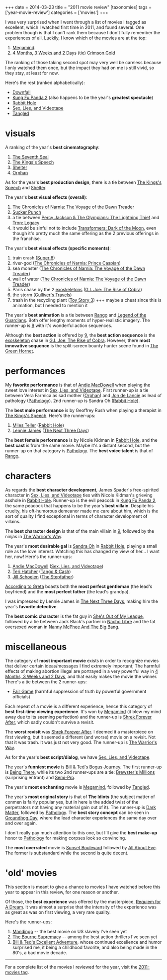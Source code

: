 +++
date = 2014-03-23
title = "2011 movie review"
[taxonomies]
tags = ['year-movie-review']
categories = ['movies']
+++

I was very surprised when I went through a list of movies I tagged as
excellent, which I watched first time in 2011, and found several. One
problem though is that I can't rank them because I don't fully
remember the experiences of all. Luckily, I know which of the movies are
at the top:

1.  [Megamind].
2.  [4 Months, 3 Weeks and 2 Days] (tie) [Crimson Gold]

The ranking of those taking second spot may very well be careless
because I only watched them once, but the impact they had on me is still
vivid, so they stay, at least for now.

Here's the rest (ranked alphabetically):

-   [Downfall]
-   [Kung Fu Panda 2] (also happens to be the year's **greatest
    spectacle**)
-   [Rabbit Hole]
-   [Sex, Lies, and Videotape]
-   [Tangled]

visuals
=======

A ranking of the year's **best cinematography**:

1.  [The Seventh Seal]
2.  [The Kings's Speech]
3.  [Shelter]
4.  [Orphan]

As for the year's **best production design**, there is a tie between
[The Kings's Speech] and [Shelter].

The year's **best visual effects (overall)**:

1.  [The Chronicles of Narnia: The Voyage of the Dawn Treader]
2.  [Sucker Punch]
3.  a tie between [Percy Jackson & The Olympians: The Lightning Thief]
    and [Tron: Legacy]
4.  it would be sinful not to include [Transformers: Dark of the Moon],
    even though it's pretty much the same offering as the 2 previous
    offerings in the franchise.

The year's **best visual effects (specific moments)**:

1.  train crash ([Super 8])
2.  river-god ([The Chronicles of Narnia: Prince Caspian])
3.  sea monster ([The Chronicles of Narnia: The Voyage of the Dawn
    Treader])
4.  wall of water ([The Chronicles of Narnia: The Voyage of the Dawn
    Treader])
5.  Paris chase by the 2 [exoskeletons] ([G.I. Joe: The Rise of Cobra])
6.  the storm ([Gulliver's Travels])
7.  trash in the recycling plant ([Toy Story 3]) +++ maybe a cheat since
    this is animation, but I needed to mention it

The year's **best animation** is a tie between [Rango] and [Legend of
the Guardians]. Both offer lengthy moments of hyper-realistic imagery.
The runner-up is [9] with it's wonderful action sequences.

Although the **best action** is offered by [9], the **best action
sequence** is the [exoskeleton][exoskeletons] chase in [G.I. Joe: The
Rise of Cobra]. However, there **most innovative sequence** is the
split-screen bounty hunter scene found in [The Green Hornet].

performances
============

My **favorite performance** is that of [Andie MacDowell] when playing
the sweet love interest in [Sex, Lies, and Videotape]. First runner-up
is a tie between Vera Farmica as sad mother ([Orphan]) and [Jon de
Lancie] as lead of pathology ([Pathology]). 2nd runner-up is Sandra Oh
([Rabbit Hole]).

The **best male performance** is by Geoffrey Rush when playing a
therapist in [The Kings's Speech]. Here's the runner-ups:

1.  [Miles Teller] ([Rabbit Hole])
3.  [Lennie James] ([The Next Three Days])

The **best female performance** is by Nicole Kidman in [Rabbit Hole],
and the **best cast** is from the same movie. Maybe it's a distant
second, but the runner-up on that category is [Pathology]. The **best
voice talent** is that of [Rango].

characters
==========

As regards the **best character development**, James Spader's
free-spirited character in [Sex, Lies, and Videotape] ties with Nicole
Kidman's grieving asshole in [Rabbit Hole]. Runner-up is the evil
peacock in [Kung Fu Panda 2], the same peacock that happens to be the
year's **best villain**. Despite his cruelty, his oft-humorous demeanor
made me care about him, which is the sort of quality I find exceptional
in terms of character development of villains.

The **best character design** is that of the main villain in [9],
followed by the ninjas in [The Warrior's Way].

The year's **most desirable gal** is [Sandra Oh] in [Rabbit Hole],
playing a small role as the love interest. Watching this has changed my
view of her... I want her, now! Here's the runner-ups:

1.  [Andie MacDowell] ([Sex, Lies, and Videotape])
2.  [Teri Hatcher] ([Tango & Cash])
3.  [Jill Schoelen] ([The Stepfather])

[According to Greta] boasts both the **most perfect gentleman** (the
lead's boyfriend) and the **most perfect father** (the lead's
grandpa).

I was impressed by Lennie James in [The Next Three Days], making him the
year's **favorite detective**.

The **best comic character** is the fat guy in [She's Out of My
League], followed by a tie between Jack Black's partner in [Nacho
Libre] and the fat oversexed woman in [Nanny McPhee And The Big Bang].

miscellaneous
=============

The category of **most important movie** exists in order to recognize
movies that deliver certain ideas/messages I find extremely important;
The harmful effects of making abortion illegal are portrayed in a very
powerful way in [4 Months, 3 Weeks and 2 Days], and that easily makes
the movie the winner. There's a tie between the 2 runner-ups:

-   [Fair Game] (harmful suppression of truth by powerful government
    officials)

Each repeat of a movie is a different experience, hence this category of
**best first-time viewing experience**. It's won by [Megamind] (it blew
my mind away due to its seeming perfection) and the runner-up is [Shrek
Forever After], which sadly couldn't survive a revisit.

The **worst revisit** was [Shrek Forever After]. I deemed it a
masterpiece on first viewing, but it seemed a different (and worse)
movie on a revisit. Not that it was trash. It was just not very good.
The runner-up is [The Warrior's Way].

As for the year's **best script/dialog**, we have [Sex, Lies, and Videotape].

The year's **funniest movie** is [Bill & Ted's Bogus Journey]. The
first runner-up is [Being There], while its two 2nd runner-ups are a
tie: [Brewster's Millions] (surprising entrant) and [Semi-Pro].

The year's **most enchanting** movie is [Megamind], followed by
[Tangled].

The year's **most original story** is that of **The Idiots** (the
subject matter of conmen is fairly popular yes, but in here is the added
twist of the perpetrators not having any material gain out of it). The
runner-up is [Dark Matter], followed by [Pathology]. The **best story
concept** can be seen in [Groundhog Day], where the lead character
experiences the same day over and over again.

I don't really pay much attention to this one, but I'll give the
**best make-up** honor to [Pathology] for making corpses look so
convincing.

The **most overrated** movie is [Sunset Boulevard] followed by [All
About Eve]. The former is substandard while the second is quite decent.

'old' movies
==============

This section is meant to give a chance to movies I have watched before
this year to appear in this review, for one reason or another.

Of those, the **best experience** was offered by the masterpiece,
[Requiem for A Dream]. It was almost a surprise that the intensity of
the experience was as great as was on first viewing, a very rare
quality.

Here's the runner-ups:

1.  [Mandingo] -- the best movie on US slavery I've seen yet
2.  [The Bourne Supremacy] -- among the best action thrillers I've seen
    yet
3.  [Bill & Ted's Excellent Adventure], whose continued excellence and
    humor surprised me, it being a childhood favorite, and also being
    made in the 80's, a bad movie decade.

---

For a complete list of the movies I reviewed for the year, visit the
[2011-movies tag].

  [Megamind]: @/megamind-2010.md
  [4 Months, 3 Weeks and 2 Days]: @/4-months-3-weeks-and-2-days-2007.md
  [Crimson Gold]: @/crimson-gold-2003.md
  [Downfall]: @/downfall-2004.md
  [Kung Fu Panda 2]: @/kung-fu-panda-2-2011.md
  [Rabbit Hole]: @/rabbit-hole-2010.md
  [Sex, Lies, and Videotape]: @/sex-lies-and-videotape-1989.md
  [Tangled]: @/tangled-2010.md
  [The Seventh Seal]: @/the-seventh-seal-1957.md
  [The Kings's Speech]: @/the-king-s-speech-2010.md
  [Shelter]: @/shelter-2010.md
  [Orphan]: @/orphan-2009.md
  [The Chronicles of Narnia: The Voyage of the Dawn Treader]: @/the-chronicles-of-narnia-the-voyage-of-the-dawn-treader-2010.md
  [Sucker Punch]: @/sucker-punch-2011.md
  [Percy Jackson & The Olympians: The Lightning Thief]: @/percy-jackson-the-olympians-the-lightning-thief-2010.md
  [Tron: Legacy]: @/tron-legacy-2010.md
  [Transformers: Dark of the Moon]: @/transformers-dark-of-the-moon-2011.md
  [Super 8]: @/super-8-2011.md
  [The Chronicles of Narnia: Prince Caspian]: @/the-chronicles-of-narnia-prince-caspian-2008.md
  [exoskeletons]: http://en.wikipedia.org/wiki/Powered_exoskeleton
  [G.I. Joe: The Rise of Cobra]: @/g-i-joe-the-rise-of-cobra-2009.md
  [Gulliver's Travels]: @/gulliver-s-travels-2010.md
  [Toy Story 3]: @/toy-story-3-2010.md
  [Rango]: @/rango-2011.md
  [Legend of the Guardians]: @/legend-of-the-guardians-the-owls-of-ga-hoole-2010.md
  [9]: @/9-2009.md
  [The Green Hornet]: @/the-green-hornet-2011.md
  [Andie MacDowell]: http://en.wikipedia.org/wiki/Andie_MacDowell
  [Jon de Lancie]: http://en.wikipedia.org/wiki/John_de_Lancie
  [Pathology]: @/pathology-2008.md
  [Miles Teller]: http://en.wikipedia.org/wiki/Miles_Teller
  [Lennie James]: http://en.wikipedia.org/wiki/Lennie_James
  [The Next Three Days]: @/the-next-three-days-2010.md
  [Get Him to the Greek]: @/get-him-to-the-greek-2010.md
  [The Warrior's Way]: @/the-warrior-s-way-2010.md
  [Sandra Oh]: http://en.wikipedia.org/wiki/Sandra_Oh
  [Teri Hatcher]: http://en.wikipedia.org/wiki/Teri_Hatcher
  [Tango & Cash]: @/tango-cash-1989.md
  [Jill Schoelen]: http://en.wikipedia.org/wiki/Jill_Schoelen
  [The Stepfather]: @/the-stepfather-1987.md
  [According to Greta]: @/according-to-greta-2009.md
  [She's Out of My League]: @/she-s-out-of-my-league-2010.md
  [Nacho Libre]: @/nacho-libre-2006.md
  [Nanny McPhee And The Big Bang]: @/nanny-mcphee-and-the-big-bang-2010.md
  [Fair Game]: @/fair-game.md
  [Shrek Forever After]: @/shrek-forever-after-2010.md
  [Bill & Ted's Bogus Journey]: @/bill-ted-s-bogus-journey-1991.md
  [Being There]: @/being-there-1979.md
  [Brewster's Millions]: @/brewster-s-millions-1985.md
  [Semi-Pro]: @/semi-pro-2008.md
  [Dark Matter]: @/dark-matter-2007.md
  [Groundhog Day]: @/groundhog-day-1993.md
  [Sunset Boulevard]: @/sunset-boulevard-1950.md
  [All About Eve]: @/all-about-eve-1950.md
  [Requiem for A Dream]: @/requiem-for-a-dream-2000.md
  [Mandingo]: @/mandingo-1975.md
  [The Bourne Supremacy]: @/the-bourne-supremacy-2004.md
  [Bill & Ted's Excellent Adventure]: @/bill-ted-s-excellent-adventure-1989.md
  [2011-movies tag]: http://tshepang.net/tags/2011-movie.md
